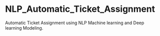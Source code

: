 # NLP_Automatic_Ticket_Assignment
Automatic Ticket Assignment using NLP Machine learning and Deep learning Modeling.
